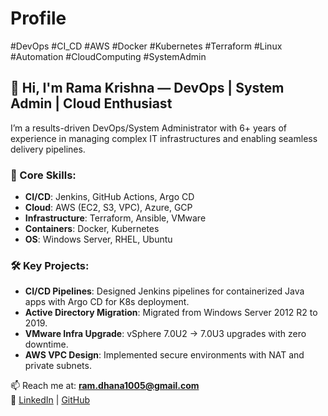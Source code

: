 # Profile
#DevOps #CI_CD #AWS #Docker #Kubernetes #Terraform #Linux #Automation #CloudComputing #SystemAdmin
## 👋 Hi, I'm Rama Krishna — DevOps | System Admin | Cloud Enthusiast

I’m a results-driven DevOps/System Administrator with 6+ years of experience in managing complex IT infrastructures and enabling seamless delivery pipelines.

### 🔧 Core Skills:
- **CI/CD**: Jenkins, GitHub Actions, Argo CD
- **Cloud**: AWS (EC2, S3, VPC), Azure, GCP
- **Infrastructure**: Terraform, Ansible, VMware
- **Containers**: Docker, Kubernetes
- **OS**: Windows Server, RHEL, Ubuntu

### 🛠️ Key Projects:
- **CI/CD Pipelines**: Designed Jenkins pipelines for containerized Java apps with Argo CD for K8s deployment.
- **Active Directory Migration**: Migrated from Windows Server 2012 R2 to 2019.
- **VMware Infra Upgrade**: vSphere 7.0U2 → 7.0U3 upgrades with zero downtime.
- **AWS VPC Design**: Implemented secure environments with NAT and private subnets.

📫 Reach me at: **ram.dhana1005@gmail.com**  
🔗 [LinkedIn](https://www.linkedin.com/in/rama-krishna-m) | [GitHub](https://github.com/iam-ramakrishnacloud)
